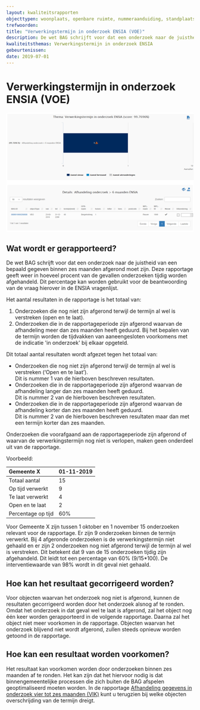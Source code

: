 ```yaml
---
layout: kwaliteitsrapporten
objecttypen: woonplaats, openbare ruimte, nummeraanduiding, standplaats, ligplaats, pand, verblijfsobject
trefwoorden:
title: "Verwerkingstermijn in onderzoek ENSIA (VOE)"
description: De wet BAG schrijft voor dat een onderzoek naar de juistheid van een bepaald gegeven binnen zes maanden afgerond moet zijn. Deze rapportage geeft weer in hoeveel procent van de gevallen onderzoeken tijdig worden afgehandeld.
kwaliteitsthemas: Verwerkingstermijn in onderzoek ENSIA
gebeurtenissen:
date: 2019-07-01
---
```


# Verwerkingstermijn in onderzoek ENSIA (VOE)

![](afbeeldingen/verwerkingstermijn-in-onderzoek-ensia.png)

## Wat wordt er gerapporteerd?

De wet BAG schrijft voor dat een onderzoek naar de juistheid van een bepaald gegeven binnen zes maanden afgerond moet zijn. Deze rapportage geeft weer in hoeveel procent van de gevallen onderzoeken tijdig worden afgehandeld. Dit percentage kan worden gebruikt voor de beantwoording van de vraag hierover in de ENSIA vragenlijst.

Het aantal resultaten in de rapportage is het totaal van:
1. Onderzoeken die nog niet zijn afgerond terwijl de termijn al wel is verstreken (open en te laat).
2. Onderzoeken die in de rapportageperiode zijn afgerond waarvan de afhandeling meer dan zes maanden heeft geduurd.
Bij het bepalen van de termijn worden de tijdvakken van aaneengesloten voorkomens met de indicatie 'in onderzoek' bij elkaar opgeteld.

Dit totaal aantal resultaten wordt afgezet tegen het totaal van:
- Onderzoeken die nog niet zijn afgerond terwijl de termijn al wel is verstreken (‘Open en te laat’). <br>Dit is nummer 1 van de hierboven beschreven resultaten. 
- Onderzoeken die in de rapportageperiode zijn afgerond waarvan de afhandeling langer dan zes maanden heeft geduurd. <br>Dit is nummer 2 van de hierboven beschreven resultaten. 
- Onderzoeken die in de rapportageperiode zijn afgerond waarvan de afhandeling korter dan zes maanden heeft geduurd. <br>Dit is nummer 2 van de hierboven beschreven resultaten maar dan met een termijn korter dan zes maanden. 

Onderzoeken die voorafgaand aan de rapportageperiode zijn afgerond of waarvan de verwerkingstermijn nog niet is verlopen, maken geen onderdeel uit van de rapportage.

Voorbeeld: 

|Gemeente X |01-11-2019 | 
|:--- |:--- |
| Totaal aantal | 15 | 
| Op tijd verwerkt | 9 | 
| Te laat verwerkt | 4 | 
| Open en te laat | 2 | 
| Percentage op tijd | 60% | 

Voor Gemeente X zijn tussen 1 oktober en 1 november 15 onderzoeken relevant voor de rapportage. Er zijn 9 onderzoeken binnen de termijn verwerkt. Bij 4 afgeronde onderzoeken is de verwerkingstermijn niet gehaald en er zijn 2 onderzoeken nog niet afgerond terwijl de termijn al wel is verstreken. Dit betekent dat 9 van de 15 onderzoeken tijdig zijn afgehandeld. Dit leidt tot een percentage van 60% (9/15*100). De interventiewaarde van 98% wordt in dit geval niet gehaald.

## Hoe kan het resultaat gecorrigeerd worden?
Voor objecten waarvan het onderzoek nog niet is afgerond, kunnen de resultaten gecorrigeerd worden door het onderzoek alsnog af te ronden. Omdat het onderzoek in dat geval wel te laat is afgerond, zal het object nog één keer worden gerapporteerd in de volgende rapportage. Daarna zal het object niet meer voorkomen in de rapportage. Objecten waarvan het onderzoek blijvend niet wordt afgerond, zullen steeds opnieuw worden getoond in de rapportage.

## Hoe kan een resultaat worden voorkomen?
Het resultaat kan voorkomen worden door onderzoeken binnen zes maanden af te ronden. Het kan zijn dat het hiervoor nodig is dat binnengemeentelijke processen die zich buiten de BAG afspelen geoptimaliseerd moeten worden. In de rapportage [Afhandeling gegevens in onderzoek vier tot zes maanden (VIK)]({{-site.baseurl-}}/kwaliteitsrapporten/afhandeling-gegevens-in-onderzoek-vier-tot-zes-maanden) kunt u terugzien bij welke objecten overschrijding van de termijn dreigt. 
